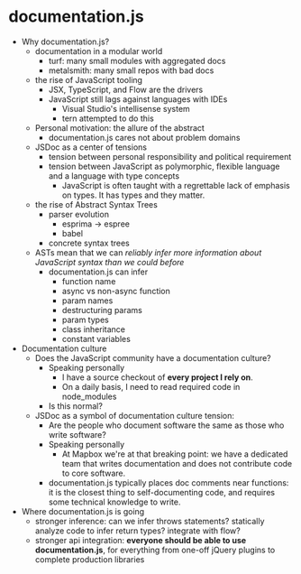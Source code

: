 # documentation.js

- Why documentation.js?
  - documentation in a modular world
    - turf: many small modules with aggregated docs
    - metalsmith: many small repos with bad docs
  - the rise of JavaScript tooling
    - JSX, TypeScript, and Flow are the drivers
    - JavaScript still lags against languages with IDEs
      - Visual Studio's intellisense system
      - tern attempted to do this
  - Personal motivation: the allure of the abstract
    - documentation.js cares not about problem domains
  - JSDoc as a center of tensions
    - tension between personal responsibility and political requirement
    - tension between JavaScript as polymorphic, flexible language and
      a language with type concepts
      - JavaScript is often taught with a regrettable lack of emphasis on types.
        It has types and they matter.
  - the rise of Abstract Syntax Trees
    - parser evolution
      - esprima -> espree
      - babel
    - concrete syntax trees
  - ASTs mean that we can _reliably infer more information about JavaScript
    syntax than we could before_
    - documentation.js can infer
      - function name
      - async vs non-async function
      - param names
      - destructuring params
      - param types
      - class inheritance
      - constant variables
- Documentation culture
  - Does the JavaScript community have a documentation culture?
    - Speaking personally
      - I have a source checkout of **every project I rely on**.
      - On a daily basis, I need to read required code in node_modules
    - Is this normal?
  - JSDoc as a symbol of documentation culture tension:
    - Are the people who document software the same as those who write software?
    - Speaking personally
      - At Mapbox we're at that breaking point: we have a dedicated team that
        writes documentation and does not contribute code to core software.
    - documentation.js typically places doc comments near functions: it is
      the closest thing to self-documenting code, and requires some technical
      knowledge to write.
- Where documentation.js is going
  - stronger inference: can we infer throws statements? statically
    analyze code to infer return types? integrate with flow?
  - stronger api integration: **everyone should be able to use documentation.js**,
    for everything from one-off jQuery plugins to complete production libraries
